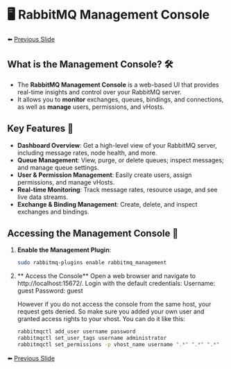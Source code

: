# 🖥️ RabbitMQ Management Console
⬅️ [Previous Slide](6.md) 

## What is the Management Console? 🛠️

- The **RabbitMQ Management Console** is a web-based UI that provides real-time insights and control over your RabbitMQ server.
- It allows you to **monitor** exchanges, queues, bindings, and connections, as well as **manage** users, permissions, and vHosts.

## Key Features 🌟

- **Dashboard Overview**: Get a high-level view of your RabbitMQ server, including message rates, node health, and more.
- **Queue Management**: View, purge, or delete queues; inspect messages; and manage queue settings.
- **User & Permission Management**: Easily create users, assign permissions, and manage vHosts.
- **Real-time Monitoring**: Track message rates, resource usage, and see live data streams.
- **Exchange & Binding Management**: Create, delete, and inspect exchanges and bindings.

## Accessing the Management Console 🚀

1. **Enable the Management Plugin**:
   ```bash
   sudo rabbitmq-plugins enable rabbitmq_management 
   ```

2. ** Access the Console**
    Open a web browser and navigate to http://localhost:15672/.
    Login with the default credentials:
    Username: guest
    Password: guest

    However if you do not access the console from the same host, your request gets denied. So make sure you added your own user and granted access rights to your vhost. You can do it like this:

    ```bash
    rabbitmqctl add_user username password
    rabbitmqctl set_user_tags username administrator
    rabbitmqctl set_permissions -p vhost_name username ".*" ".*" ".*"
    ```

⬅️ [Previous Slide](6.md) 

